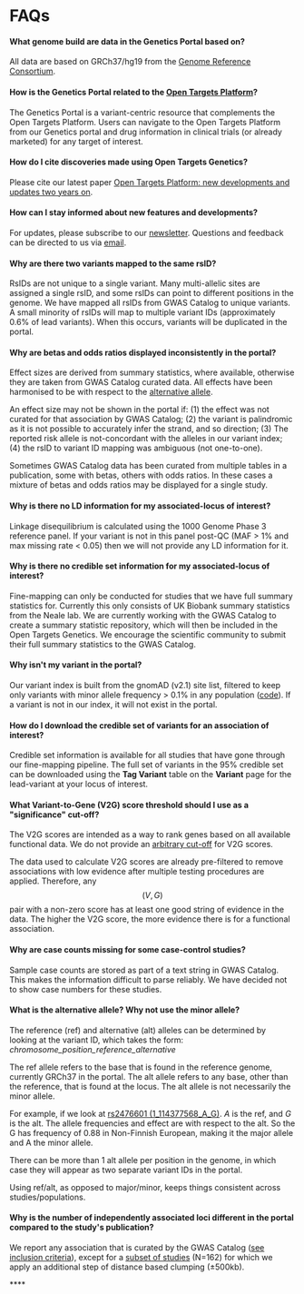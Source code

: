 # FAQs

#### **What genome build are data in the Genetics Portal based on?**

All data are based on GRCh37/hg19 from the [Genome Reference Consortium](https://www.ncbi.nlm.nih.gov/grc).

#### **How is the Genetics Portal related to the** [**Open Targets Platform**](https://www.targetvalidation.org)**?**

The Genetics Portal is a variant-centric resource that complements the Open Targets Platform. Users can navigate to the Open Targets Platform from our Genetics portal and drug information in clinical trials \(or already marketed\) for any target of interest.

#### **How do I cite discoveries made using Open Targets Genetics?**

Please cite our latest paper [Open Targets Platform: new developments and updates two years on](https://academic.oup.com/nar/advance-article/doi/10.1093/nar/gky1133/5193331).

#### **How can I stay informed about new features and developments?**

For updates, please subscribe to our [newsletter](https://opentargets.us17.list-manage.com/subscribe?u=d11d0467053c1d4b918eb8738&id=f084c7a7c2). Questions and feedback can be directed to us via [email](mailto:geneticsportal@opentargets.org).

#### **Why are there two variants mapped to the same rsID?**

RsIDs are not unique to a single variant. Many multi-allelic sites are assigned a single rsID, and some rsIDs can point to different positions in the genome. We have mapped all rsIDs from GWAS Catalog to unique variants. A small minority of rsIDs will map to multiple variant IDs \(approximately 0.6% of lead variants\). When this occurs, variants will be duplicated in the portal.

#### **Why are betas and odds ratios displayed inconsistently in the portal?**

Effect sizes are derived from summary statistics, where available, otherwise they are taken from GWAS Catalog curated data. All effects have been harmonised to be with respect to the [alternative allele](faqs.md#what-is-the-alternative-allele-why-not-use-the-minor-allele).

An effect size may not be shown in the portal if: \(1\)  the effect was not curated for that association by GWAS Catalog; \(2\) the variant is palindromic as it is not possible to accurately infer the strand, and so direction; \(3\) The reported risk allele is not-concordant with the alleles in our variant index; \(4\) the rsID to variant ID mapping was ambiguous \(not one-to-one\).

Sometimes GWAS Catalog data has been curated from multiple tables in a publication, some with betas, others with odds ratios. In these cases a mixture of betas and odds ratios may be displayed for a single study.

#### **Why is there no LD information for my associated-locus of interest?**

Linkage disequilibrium is calculated using the 1000 Genome Phase 3 reference panel. If your variant is not in this panel post-QC \(MAF &gt; 1% and max missing rate &lt; 0.05\) then we will not provide any LD information for it.

#### **Why is there no credible set information for my associated-locus of interest?**

Fine-mapping can only be conducted for studies that we have full summary statistics for. Currently this only consists of UK Biobank summary statistics from the Neale lab. We are currently working with the GWAS Catalog to create a summary statistic repository, which will then be included in the Open Targets Genetics. We encourage the scientific community to submit their full summary statistics to the GWAS Catalog.

#### **Why isn't my variant in the portal?**

Our variant index is built from the gnomAD \(v2.1\) site list, filtered to keep only variants with minor allele frequency &gt; 0.1% in any population \([code](https://github.com/opentargets/genetics-variant-annotation)\). If a variant is not in our index, it will not exist in the portal.

#### **How do I download the credible set of variants for an association of interest?**

Credible set information is available for all studies that have gone through our fine-mapping pipeline. The full set of variants in the 95% credible set can be downloaded using the **Tag Variant** table on the **Variant** page for the lead-variant at your locus of interest.

#### **What Variant-to-Gene \(V2G\) score threshold should I use as a "significance" cut-off?**

The V2G scores are intended as a way to rank genes based on all available functional data. We do not provide an [arbitrary cut-off](https://www.bmj.com/content/322/7280/226.1) for V2G scores.

The data used to calculate V2G scores are already pre-filtered to remove associations with low evidence after multiple testing procedures are applied. Therefore, any $$(V,G)$$ pair with a non-zero score has at least one good string of evidence in the data. The higher the V2G score, the more evidence there is for a functional association.

#### **Why are case counts missing for some case-control studies?**

Sample case counts are stored as part of a text string in GWAS Catalog. This makes the information difficult to parse reliably. We have decided not to show case numbers for these studies.

#### **What is the alternative allele? Why not use the minor allele?**

The reference \(ref\) and alternative \(alt\) alleles can be determined by looking at the variant ID, which takes the form: _chromosome\_position\_reference\_alternative_

The ref allele refers to the base that is found in the reference genome, currently GRCh37 in the portal. The alt allele refers to any base, other than the reference, that is found at the locus. The alt allele is not necessarily the minor allele.

For example, if we look at [rs2476601 \(1\_114377568\_A\_G\)](https://genetics.opentargets.org/variant/1_114377568_A_G). _A_ is the ref, and _G_ is the alt. The allele frequencies and effect are with respect to the alt. So the G has frequency of 0.88 in Non-Finnish European, making it the major allele and A the minor allele.

There can be more than 1 alt allele per position in the genome, in which case they will appear as two separate variant IDs in the portal.

Using ref/alt, as opposed to major/minor, keeps things consistent across studies/populations.

#### Why is the number of independently associated loci different in the portal compared to the study's publication?

We report any association that is curated by the GWAS Catalog \([see inclusion criteria](https://www.ebi.ac.uk/gwas/docs/methods/criteria)\), except for a [subset of studies](https://github.com/opentargets/genetics-v2d-data/blob/1fb2d604ad5c231bc912220237a2eede79fbcbba/logs/gwas-cat-assocs_clustering.log#L8) \(N=162\) for which we apply an additional step of distance based clumping \(±500kb\).

\*\*\*\*



